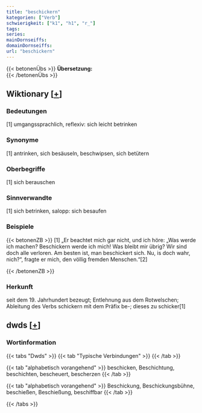 ```yaml
---
title: "beschickern"
kategorien: ["Verb"]
schwierigkeit: ["k1", "h1", "r_"]
tags:
series:
mainDornseiffs:
domainDornseiffs:
url: "beschickern"
---
```


{{< betonenÜbs >}}
**Übersetzung:**  
{{< /betonenÜbs >}}

## Wiktionary [[+](https://de.wiktionary.org/wiki/beschickern)]

### Bedeutungen
[1] umgangssprachlich, reflexiv: sich leicht betrinken  

### Synonyme
[1] antrinken, sich besäuseln, beschwipsen, sich betütern  

### Oberbegriffe
[1] sich berauschen  

### Sinnverwandte
[1] sich betrinken, salopp: sich besaufen  

### Beispiele
{{< betonenZB >}}
[1] „Er beachtet mich gar nicht, und ich höre: „Was werde ich machen? Beschickern werde ich mich! Was bleibt mir übrig? Wir sind doch alle verloren. Am besten ist, man beschickert sich. Nu, is doch wahr, nich?“, fragte er mich, den völlig fremden Menschen.“[2]  

{{< /betonenZB >}}
### Herkunft
seit dem 19. Jahrhundert bezeugt; Entlehnung aus dem Rotwelschen; Ableitung des Verbs schickern mit dem Präfix be-; dieses zu schicker[1]  



## dwds [[+](https://www.dwds.de/wb/beschickern)]

### Wortinformation
{{< tabs "Dwds" >}}
{{< tab "Typische Verbindungen" >}}
{{< /tab >}}

{{< tab "alphabetisch vorangehend" >}}
beschicken, Beschichtung, beschichten, bescheuert, bescherzen
{{< /tab >}}

{{< tab "alphabetisch vorangehend" >}}
Beschickung, Beschickungsbühne, beschießen, Beschießung, beschiffbar
{{< /tab >}}

{{< /tabs >}}

